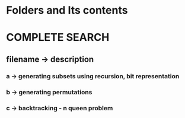 # Folders and Its contents

# COMPLETE SEARCH
##  filename -> description

### a -> generating subsets using recursion, bit representation
### b -> generating permutations
### c -> backtracking - n queen problem
